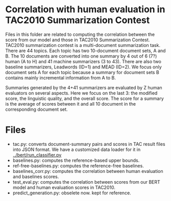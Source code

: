 # Correlation with human evaluation in TAC2010 Summarization Contest 

Files in this folder are related to computing the correlation between the score from our model and those in TAC2010 Summarization Contest. 
TAC2010 summarization contest is a multi-document summarization task. 
There are 44 topics. Each topic has two 10-document document sets, A and B. 
The 10 documents are converted into one summary by 4 out of 6 (7?) human (A to H) and 41 machine summarizers (3 to 43). There are also two baseline summarizers, Leadwords (ID=1) and MEAD (ID=2). 
We focus only document sets A for each topic because a summary for document sets B contains mainly incremental information from A to B. 

Summaries generated by the 4+41 summarizers are evaluated by Z human evaluators on several aspects. Here we focus on the last 3: the modified score, the linguistic quality, and the overall score. 
The score for a summary is the average of scores between it and all 10 document in the corresponding document set.

# Files
* tac.py: converts document-summary pairs and scores in TAC result files into JSON format. We have a customized data loader for it in [../bert/run_classifier.py](../bert/run_classifier.py)
* baselines.py: computes the reference-based upper bounds. 
* ref-free-baselines.py: computes the reference-free baselines.
* baselines_corr.py: computes the correlation between human evaluation and baselines scores. 
* test_eval.py: computes the correlation between scores from our BERT model and human evaluation scores in TAC2010.
* predict_generation.py: obselete now. kept for reference. 

